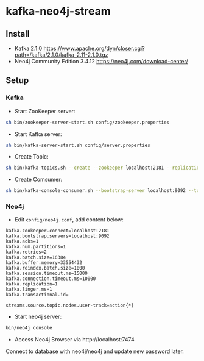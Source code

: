 # kafka-neo4j-stream

## Install
* Kafka 2.1.0 https://www.apache.org/dyn/closer.cgi?path=/kafka/2.1.0/kafka_2.11-2.1.0.tgz
* Neo4j Community Edition 3.4.12 https://neo4j.com/download-center/

## Setup

### Kafka
* Start ZooKeeper server:
``` bash
sh bin/zookeeper-server-start.sh config/zookeeper.properties
```

* Start Kafka server:
``` bash
sh bin/kafka-server-start.sh config/server.properties
```

* Create Topic:
``` bash
sh bin/kafka-topics.sh --create --zookeeper localhost:2181 --replication-factor 1 --partitions 1 --topic user-track
```

* Create Comsumer:
``` bash
sh bin/kafka-console-consumer.sh --bootstrap-server localhost:9092 --topic user-track --from-beginning
```

### Neo4j

* Edit `config/neo4j.conf`, add content below:
```
kafka.zookeeper.connect=localhost:2181
kafka.bootstrap.servers=localhost:9092
kafka.acks=1
kafka.num.partitions=1
kafka.retries=2
kafka.batch.size=16384
kafka.buffer.memory=33554432
kafka.reindex.batch.size=1000
kafka.session.timeout.ms=15000
kafka.connection.timeout.ms=10000
kafka.replication=1
kafka.linger.ms=1
kafka.transactional.id=

streams.source.topic.nodes.user-track=action{*}
```

* Start neo4j server:
``` bash
bin/neo4j console
```

* Access Neo4j Browser via http://localhost:7474

Connect to database with neo4j/neo4j and update new password later.




